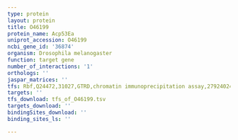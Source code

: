 ```yaml
---
type: protein
layout: protein
title: O46199
protein_name: Acp53Ea
uniprot_accession: O46199
ncbi_gene_id: '36874'
organism: Drosophila melanogaster
function: target gene
number_of_interactions: '1'
orthologs: ''
jaspar_matrices: ''
tfs: Rbf,Q24472,31027,GTRD,chromatin immunoprecipitation assay,27924024%5Buid%5D,No
targets: ''
tfs_download: tfs_of_O46199.tsv
targets_download: ''
bindingSites_download: ''
binding_sites_ls: ''

---
```

